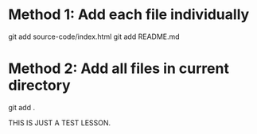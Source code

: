 # Method 1: Add each file individually 
git add source-code/index.html 
git add README.md
# Method 2: Add all files in current directory 
git add .


THIS IS JUST A TEST LESSON.
